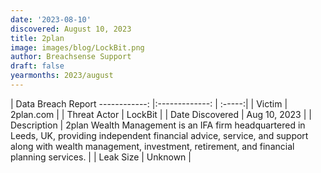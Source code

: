 ```yaml
---
date: '2023-08-10'
discovered: August 10, 2023
title: 2plan
image: images/blog/LockBit.png
author: Breachsense Support
draft: false
yearmonths: 2023/august
---
```



| Data Breach Report
------------:     |:-------------:    | :-----:|
| Victim      | 2plan.com      | 
| Threat Actor      | LockBit      | 
| Date Discovered      | Aug 10, 2023      | 
| Description      | 2plan Wealth Management is an IFA firm headquartered in Leeds, UK, providing independent financial advice, service, and support along with wealth management, investment, retirement, and financial planning services.      | 
| Leak Size      | Unknown      | 

